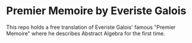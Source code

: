 # Premier Memoire by Everiste Galois
This repo holds a free translation of Everiste Galois' famous "Premier Memoire" where he describes Abstract Algebra for the first time.

